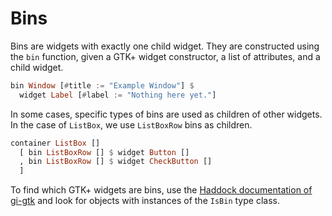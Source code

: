 # Bins

Bins are widgets with exactly one child widget. They are constructed
using the `bin` function, given a GTK+ widget constructor, a list of
attributes, and a child widget.

``` haskell
bin Window [#title := "Example Window"] $
  widget Label [#label := "Nothing here yet."]
```

In some cases, specific types of bins are used as children of other
widgets. In the case of `ListBox`, we use `ListBoxRow` bins as
children.

``` haskell
container ListBox []
  [ bin ListBoxRow [] $ widget Button []
  , bin ListBoxRow [] $ widget CheckButton []
  ]
```

To find which GTK+ widgets are bins, use the [Haddock
documentation of gi-gtk][gi-gtk] and look for objects with instances of the
`IsBin` type class.


[gi-gtk]: https://hackage.haskell.org/package/gi-gtk
